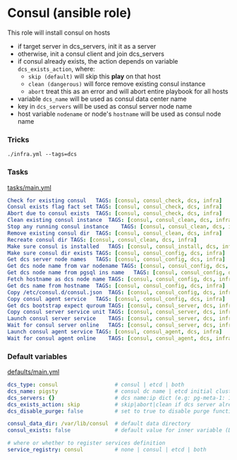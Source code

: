 # Consul (ansible role)

This role will install consul on hosts

* if target server in dcs_servers, init it as a server
* otherwise, init a consul client and join dcs_servers
* if consul already exists, the action depends on variable `dcs_exists_action`, where:
    * `skip (default)` will skip this **play** on that host
    * `clean (dangerous)` will force remove existing consul instance
    * `abort` treat this as an error and will abort entire playbook for all hosts  
* variable `dcs_name` will be used as consul data center name
* key in `dcs_servers` will be used as consul server node name
* host variable `nodename` or node's `hostname` will be used as consul node name

### Tricks

```
./infra.yml --tags=dcs

```

### Tasks

[tasks/main.yml](tasks/main.yml)

```yaml
Check for existing consul	TAGS: [consul, consul_check, dcs, infra]
Consul exists flag fact set	TAGS: [consul, consul_check, dcs, infra]
Abort due to consul exists	TAGS: [consul, consul_check, dcs, infra]
Clean existing consul instance	TAGS: [consul, consul_clean, dcs, infra]
Stop any running consul instance	TAGS: [consul, consul_clean, dcs, infra]
Remove existing consul dir	TAGS: [consul, consul_clean, dcs, infra]
Recreate consul dir	TAGS: [consul, consul_clean, dcs, infra]
Make sure consul is installed	TAGS: [consul, consul_install, dcs, infra]
Make sure consul dir exists	TAGS: [consul, consul_config, dcs, infra]
Get dcs server node names	TAGS: [consul, consul_config, dcs, infra]
Get dcs node name from var nodename	TAGS: [consul, consul_config, dcs, infra]
Get dcs node name from pgsql ins name	TAGS: [consul, consul_config, dcs, infra]
Fetch hostname as dcs node name	TAGS: [consul, consul_config, dcs, infra]
Get dcs name from hostname	TAGS: [consul, consul_config, dcs, infra]
Copy /etc/consul.d/consul.json	TAGS: [consul, consul_config, dcs, infra]
Copy consul agent service	TAGS: [consul, consul_config, dcs, infra]
Get dcs bootstrap expect quroum	TAGS: [consul, consul_server, dcs, infra]
Copy consul server service unit	TAGS: [consul, consul_server, dcs, infra]
Launch consul server service	TAGS: [consul, consul_server, dcs, infra]
Wait for consul server online	TAGS: [consul, consul_server, dcs, infra]
Launch consul agent service	TAGS: [consul, consul_agent, dcs, infra]
Wait for consul agent online	TAGS: [consul, consul_agent, dcs, infra]
```

### Default variables

[defaults/main.yml](defaults/main.yml)

```yaml
dcs_type: consul                  # consul | etcd | both
dcs_name: pigsty                  # consul dc name | etcd initial cluster token
dcs_servers: {}                   # dcs name:ip dict (e.g: pg-meta-1: 10.10.10.10)
dcs_exists_action: skip           # skip|abort|clean if dcs server already exists
dcs_disable_purge: false          # set to true to disable purge functionality for good (force dcs_exists_action = abort)

consul_data_dir: /var/lib/consul  # default data directory
consul_exists: false              # default value for inner variable (DO NOT CHANGE!)

# where or whether to register services definition
service_registry: consul          # none | consul | etcd | both
```